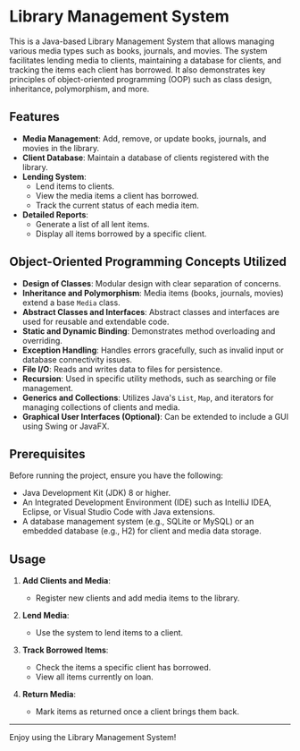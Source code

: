 # Library Management System

This is a Java-based Library Management System that allows managing various media types such as books, journals, and movies. The system facilitates lending media to clients, maintaining a database for clients, and tracking the items each client has borrowed. It also demonstrates key principles of object-oriented programming (OOP) such as class design, inheritance, polymorphism, and more.

## Features

- **Media Management**: Add, remove, or update books, journals, and movies in the library.
- **Client Database**: Maintain a database of clients registered with the library.
- **Lending System**:
  - Lend items to clients.
  - View the media items a client has borrowed.
  - Track the current status of each media item.
- **Detailed Reports**:
  - Generate a list of all lent items.
  - Display all items borrowed by a specific client.

## Object-Oriented Programming Concepts Utilized

- **Design of Classes**: Modular design with clear separation of concerns.
- **Inheritance and Polymorphism**: Media items (books, journals, movies) extend a base `Media` class.
- **Abstract Classes and Interfaces**: Abstract classes and interfaces are used for reusable and extendable code.
- **Static and Dynamic Binding**: Demonstrates method overloading and overriding.
- **Exception Handling**: Handles errors gracefully, such as invalid input or database connectivity issues.
- **File I/O**: Reads and writes data to files for persistence.
- **Recursion**: Used in specific utility methods, such as searching or file management.
- **Generics and Collections**: Utilizes Java's `List`, `Map`, and iterators for managing collections of clients and media.
- **Graphical User Interfaces (Optional)**: Can be extended to include a GUI using Swing or JavaFX.

## Prerequisites

Before running the project, ensure you have the following:

- Java Development Kit (JDK) 8 or higher.
- An Integrated Development Environment (IDE) such as IntelliJ IDEA, Eclipse, or Visual Studio Code with Java extensions.
- A database management system (e.g., SQLite or MySQL) or an embedded database (e.g., H2) for client and media data storage.

## Usage

1. **Add Clients and Media**:
   - Register new clients and add media items to the library.

2. **Lend Media**:
   - Use the system to lend items to a client.

3. **Track Borrowed Items**:
   - Check the items a specific client has borrowed.
   - View all items currently on loan.

4. **Return Media**:
   - Mark items as returned once a client brings them back.

---

Enjoy using the Library Management System!
